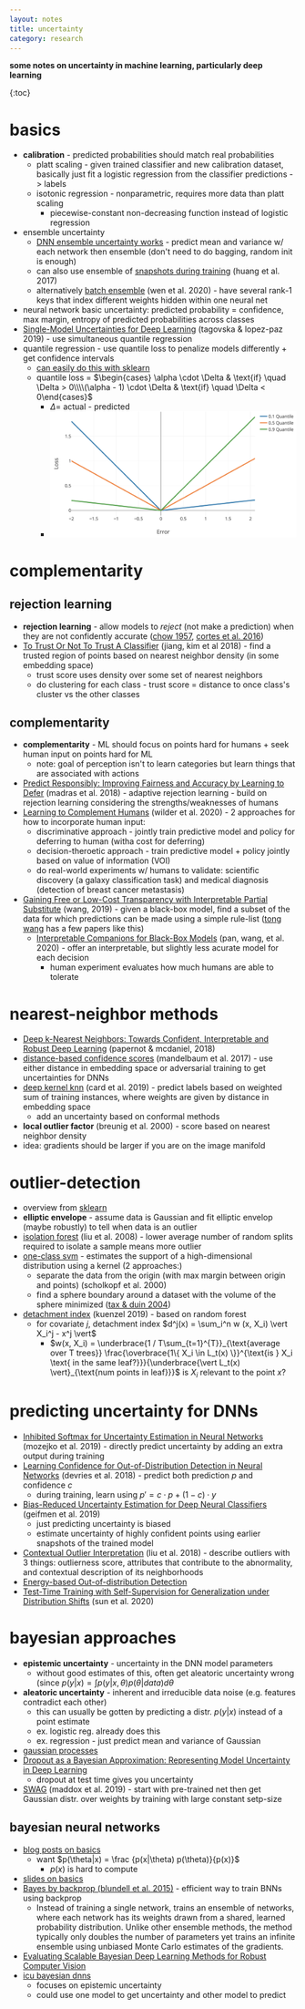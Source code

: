 ```yaml
---
layout: notes
title: uncertainty
category: research
---
```


**some notes on uncertainty in machine learning, particularly deep learning**

{:toc}

# basics

- **calibration** - predicted probabilities should match real probabilities
  - platt scaling - given trained classifier and new calibration dataset, basically just fit a logistic regression from the classifier predictions -> labels
  - isotonic regression - nonparametric, requires more data than platt scaling
    - piecewise-constant non-decreasing function instead of logistic regression
- ensemble uncertainty
  - [DNN ensemble uncertainty works](http://papers.nips.cc/paper/7219-simple-and-scalable-predictive-uncertainty-estimation-using-deep-ensembles) - predict mean and variance w/ each network then ensemble (don't need to do bagging, random init is enough)
  - can also use ensemble of [snapshots during training](https://arxiv.org/abs/1704.00109) (huang et al. 2017)
  - alternatively [batch ensemble](https://arxiv.org/pdf/2002.06715.pdf) (wen et al. 2020) - have several rank-1 keys that index different weights hidden within one neural net
- neural network basic uncertainty: predicted probability = confidence, max margin, entropy of predicted probabilities across classes
- [Single-Model Uncertainties for Deep Learning](https://arxiv.org/abs/1811.00908) (tagovska & lopez-paz 2019) - use simultaneous quantile regression
- quantile regression - use quantile loss to penalize models differently + get confidence intervals
  - [can easily do this with sklearn](https://scikit-learn.org/stable/auto_examples/ensemble/plot_gradient_boosting_quantile.html)
  - quantile loss = $\begin{cases} \alpha \cdot \Delta & \text{if} \quad \Delta > 0\\\\(\alpha - 1) \cdot \Delta & \text{if} \quad \Delta < 0\end{cases}$
    - $\Delta =$ actual - predicted
    - ![Screen Shot 2019-06-26 at 10.06.11 AM](../assets/quantile_losses.png)

# complementarity

## rejection learning

- **rejection learning** - allow models to *reject* (not make a prediction) when they are not confidently accurate ([chow 1957](https://ieeexplore.ieee.org/abstract/document/5222035/?casa_token=UiIdn8AjFjYAAAAA:XvnZPA7rJlvwxD-bIh2dNG4SPfnHtDYWcBUmAFYRxD6Xk8QE5osnKLs8tAlib_doL8OxqYjMLDE), [cortes et al. 2016](https://link.springer.com/chapter/10.1007/978-3-319-46379-7_5))
- [To Trust Or Not To Trust A Classifier](http://papers.nips.cc/paper/7798-to-trust-or-not-to-trust-a-classifier.pdf) (jiang, kim et al 2018) - find a trusted region of points based on nearest neighbor density (in some embedding space)
    - trust score uses density over some set of nearest neighbors
    - do clustering for each class - trust score = distance to once class's cluster vs the other classes

## complementarity

- **complementarity** - ML should focus on points hard for humans + seek human input on points hard for ML
    - note: goal of perception isn't to learn categories but learn things that are associated with actions
- [Predict Responsibly: Improving Fairness and Accuracy by Learning to Defer](http://papers.nips.cc/paper/7853-predict-responsibly-improving-fairness-and-accuracy-by-learning-to-defer) (madras et al. 2018) - adaptive rejection learning - build on rejection learning considering the strengths/weaknesses of humans
- [Learning to Complement Humans](https://arxiv.org/abs/2005.00582) (wilder et al. 2020) - 2 approaches for how to incorporate human input:
    - discriminative approach - jointly train predictive model and policy for deferring to human (witha cost for deferring)
    - decision-theroetic approach - train predictive model + policy jointly based on value of information (VOI)
    - do real-world experiments w/ humans to validate:  scientific discovery (a galaxy classification task) and medical diagnosis (detection of breast cancer metastasis)
- [Gaining Free or Low-Cost Transparency with Interpretable Partial Substitute](https://arxiv.org/pdf/1802.04346.pdf) (wang, 2019) - given a black-box model, find a subset of the data for which predictions can be made using a simple rule-list ([tong wang](https://scholar.google.com/citations?hl=en&user=KB6A0esAAAAJ&view_op=list_works&sortby=pubdate) has a few papers like this)
    - [Interpretable Companions for Black-Box Models](https://arxiv.org/abs/2002.03494) (pan, wang, et al. 2020) - offer an interpretable, but slightly less acurate model for each decision
      - human experiment evaluates how much humans are able to tolerate


# nearest-neighbor methods

- [Deep k-Nearest Neighbors: Towards Confident, Interpretable and Robust Deep Learning](https://arxiv.org/pdf/1803.04765.pdf) (papernot & mcdaniel, 2018)
- [distance-based confidence scores](https://arxiv.org/pdf/1709.09844.pdf) (mandelbaum et al. 2017) - use either distance in embedding space or adversarial training to get uncertainties for DNNs
- [deep kernel knn](https://arxiv.org/pdf/1811.02579.pdf) (card et al. 2019) - predict labels based on weighted sum of training instances, where weights are given by distance in embedding space
    - add an uncertainty based on conformal methods
- **local outlier factor** (breunig et al. 2000) - score based on nearest neighbor density
- idea: gradients should be larger if you are on the image manifold

# outlier-detection

- overview from [sklearn](https://scikit-learn.org/stable/modules/outlier_detection.html)
- **elliptic envelope** - assume data is Gaussian and fit elliptic envelop (maybe robustly) to tell when data is an outlier
- [isolation forest](https://ieeexplore.ieee.org/abstract/document/4781136) (liu et al. 2008) - lower average number of random splits required to isolate a sample means more outlier
- [one-class svm](https://scikit-learn.org/stable/modules/generated/sklearn.svm.OneClassSVM.html#sklearn.svm.OneClassSVM) - estimates the support of a high-dimensional distribution using a kernel (2 approaches:)
  - separate the data from the origin (with max margin between origin and points) (scholkopf et al. 2000)
  - find a sphere boundary around a dataset with the volume of the sphere minimized ([tax & duin 2004](https://link.springer.com/article/10.1023/B:MACH.0000008084.60811.49))
- [detachment index](https://escholarship.org/uc/item/9d34m0wz) (kuenzel 2019) - based on random forest
  - for covariate $j$, detachment index $d^j(x) = \sum_i^n w (x, X_i) \vert X_i^j - x^j \vert$
    - $w(x, X_i) = \underbrace{1 / T\sum_{t=1}^{T}}_{\text{average over T trees}} \frac{\overbrace{1\{ X_i \in L_t(x) \}}^{\text{is }   X_i \text{ in the same leaf?}}}{\underbrace{\vert L_t(x) \vert}_{\text{num points in leaf}}}$ is $X_i$ relevant to the point $x$?

# predicting uncertainty for DNNs

- [Inhibited Softmax for Uncertainty Estimation in Neural Networks](https://arxiv.org/abs/1810.01861) (mozejko et al. 2019) - directly predict uncertainty by adding an extra output during training
- [Learning Confidence for Out-of-Distribution Detection in Neural Networks](https://arxiv.org/pdf/1802.04865.pdf) (devries et al. 2018) - predict both prediction *p* and confidence *c*
  - during training, learn using $p' = c \cdot p + (1 - c) \cdot y$
- [Bias-Reduced Uncertainty Estimation for Deep Neural Classifiers](https://arxiv.org/abs/1805.08206) (geifmen et al. 2019)
    - just predicting uncertainty is biased
    - estimate uncertainty of highly confident points using earlier snapshots of the trained model
- [Contextual Outlier Interpretation](https://arxiv.org/abs/1711.10589) (liu et al. 2018) - describe outliers with 3 things: outlierness score, attributes that contribute to the abnormality, and contextual description of its neighborhoods
- [Energy-based Out-of-distribution Detection](https://arxiv.org/abs/2010.03759)
- [Test-Time Training with Self-Supervision for Generalization under Distribution Shifts](https://proceedings.icml.cc/paper/2020/file/1d3b7f1f8a7625f8d5e700dcf0d9ae68-Paper.pdf) (sun et al. 2020)

# bayesian approaches

- **epistemic uncertainty** - uncertainty in the DNN model parameters
  - without good estimates of this, often get aleatoric uncertainty wrong (since $p(y\vert x) = \int p(y \vert x, \theta) p(\theta \vert data) d\theta$
- **aleatoric uncertainty** -  inherent and irreducible data noise (e.g. features contradict each other)
  - this can usually be gotten by predicting a distr. $p(y \vert x)$ instead of a point estimate
  - ex. logistic reg. already does this
  - ex. regression - just predict mean and variance of Gaussian
- [gaussian processes](https://distill.pub/2019/visual-exploration-gaussian-processes/)
- [Dropout as a Bayesian Approximation: Representing Model Uncertainty in Deep Learning](http://proceedings.mlr.press/v48/gal16.pdf)  
  - dropout at test time gives you uncertainty
- [SWAG](https://papers.nips.cc/paper/9472-a-simple-baseline-for-bayesian-uncertainty-in-deep-learning.pdf) (maddox et al. 2019) - start with pre-trained net then get Gaussian distr. over weights by training with large constant setp-size

## bayesian neural networks

- [blog posts on basics](https://medium.com/neuralspace/probabilistic-deep-learning-bayes-by-backprop-c4a3de0d9743)
  - want $p(\theta|x) = \frac {p(x|\theta) p(\theta)}{p(x)}$
    - $p(x)$ is hard to compute
- [slides on basics](https://wjmaddox.github.io/assets/BNN_tutorial_CILVR.pdf)
- [Bayes by backprop (blundell et al. 2015)](https://arxiv.org/abs/1505.05424) - efficient way to train BNNs using backprop
	- Instead of training a single network, trains an ensemble of networks, where each network has its weights drawn from a shared, learned probability distribution. Unlike other ensemble methods, the method typically only doubles the number of parameters yet trains an infinite ensemble using unbiased Monte Carlo estimates of the gradients.
- [Evaluating Scalable Bayesian Deep Learning Methods for Robust Computer Vision](https://arxiv.org/pdf/1906.01620.pdf)
- [icu bayesian dnns](https://aiforsocialgood.github.io/icml2019/accepted/track1/pdfs/38_aisg_icml2019.pdf)
  - focuses on epistemic uncertainty
  - could use one model to get uncertainty and other model to predict